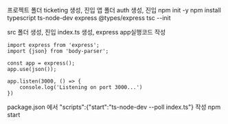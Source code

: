 프로젝트 폴더 ticketing 생성, 진입
앱 폴더 auth 생성, 진입
npm init -y
npm install typescript ts-node-dev express @types/express
tsc --init

src 폴더 생성, 진입
index.ts 생성, express app실행코드 작성

```
import express from 'express';
import {json} from 'body-parser';

const app = express();
app.use(json());

app.listen(3000, () => {
    console.log('Listening on port 3000...')
})
```

package.json 에서 "scripts":{"start":"ts-node-dev --poll index.ts"} 작성
npm start
